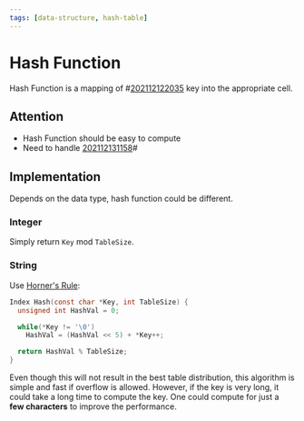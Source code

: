 ```yaml
---
tags: [data-structure, hash-table]
---
```


# Hash Function

Hash Function is a mapping of #[202112122035](202112122035.md) key into the appropriate cell.

## Attention

- Hash Function should be easy to compute
- Need to handle [202112131158](202112131158.md)#

## Implementation

Depends on the data type, hash function could be different.

### Integer

Simply return `Key` mod `TableSize`.

### String

Use [Horner's Rule](https://en.wikipedia.org/wiki/Horner%27s_method):

```c
Index Hash(const char *Key, int TableSize) {
  unsigned int HashVal = 0;

  while(*Key != '\0')
    HashVal = (HashVal << 5) + *Key++;

  return HashVal % TableSize;
}
```

Even though this will not result in the best table distribution, this algorithm
is simple and fast if overflow is allowed. However, if the key is very long, it
could take a long time to compute the key. One could compute for just a **few
characters** to improve the performance.
